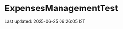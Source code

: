 # ExpensesManagementTest












































Last updated: 2025-06-25 06:26:05 IST
